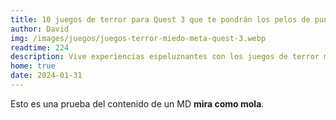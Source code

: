 ```yaml
---
title: 10 juegos de terror para Quest 3 que te pondrán los pelos de punta
author: David
img: /images/juegos/juegos-terror-miedo-meta-quest-3.webp
readtime: 224
description: Vive experiencias espeluznantes con los juegos de terror más intensos en Meta Quest 3.
home: true
date: 2024-01-31
---
```

Esto es una prueba del contenido de un MD **mira como mola**.